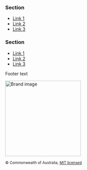 <footer class="au-footer au-footer--dark au-body au-body--dark" role="contentinfo">
  <div class="container">
    <nav class="au-footer__navigation row" aria-label="footer">
      <div class="col-md-3 col-sm-6">
        <h3 class="au-display-lg">Section</h3>
        <ul class="au-link-list">
          <li><a href="#">Link 1</a></li>
          <li><a href="#">Link 2</a></li>
          <li><a href="#">Link 3</a></li>
        </ul>
      </div>
      <div class="col-md-3 col-sm-6">
        <h3 class="au-display-lg">Section</h3>
        <ul class="au-link-list">
          <li><a href="#">Link 1</a></li>
          <li><a href="#">Link 2</a></li>
          <li><a href="#">Link 3</a></li>
        </ul>
      </div>
    </nav>
    <div class="row">
      <div class="col-sm-12">
        <div class="au-footer__end">
          <p>Footer text</p>
          <img class="au-responsive-media-img" width="240" src="/assets/img/placeholder/157x80.png" alt="Brand image">
          <p><small>© Commonwealth of Australia, <a href="https://github.com/govau/design-system-components/blob/master/LICENSE.md" rel="external license">MIT licensed</a></small></p>
        </div>
      </div>
    </div>
  </div>
</footer>
